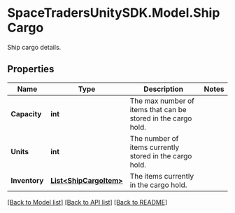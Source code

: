 # SpaceTradersUnitySDK.Model.ShipCargo
Ship cargo details.

## Properties

Name | Type | Description | Notes
------------ | ------------- | ------------- | -------------
**Capacity** | **int** | The max number of items that can be stored in the cargo hold. | 
**Units** | **int** | The number of items currently stored in the cargo hold. | 
**Inventory** | [**List&lt;ShipCargoItem&gt;**](ShipCargoItem.md) | The items currently in the cargo hold. | 

[[Back to Model list]](../README.md#documentation-for-models) [[Back to API list]](../README.md#documentation-for-api-endpoints) [[Back to README]](../README.md)

